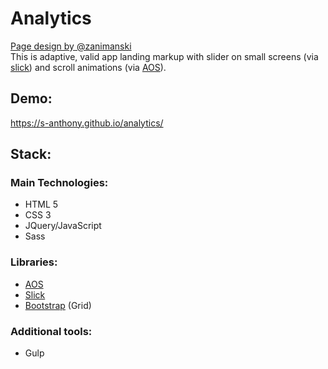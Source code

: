 # Analytics
[Page design by @zanimanski](https://www.figma.com/community/file/905814382591046401)<br />
This is adaptive, valid app landing markup with slider on small screens (via [slick](https://kenwheeler.github.io/slick/)) and scroll animations (via [AOS](https://michalsnik.github.io/aos/)).
## Demo:
https://s-anthony.github.io/analytics/
## Stack:
### Main Technologies:
- HTML 5
- CSS 3
- JQuery/JavaScript
- Sass
### Libraries:
- [AOS](https://michalsnik.github.io/aos/)
- [Slick](https://kenwheeler.github.io/slick/)
- [Bootstrap](https://getbootstrap.com) (Grid)
### Additional tools: 
- Gulp
